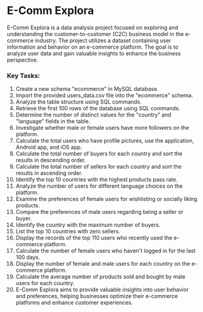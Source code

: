 # E-Comm Explora
E-Comm Explora is a data analysis project focused on exploring and understanding the customer-to-customer (C2C) business model in the e-commerce industry. The project utilizes a dataset containing user information and behavior on an e-commerce platform. The goal is to analyze user data and gain valuable insights to enhance the business perspective.

### Key Tasks:

1. Create a new schema "ecommerce" in MySQL database.
2. Import the provided users_data.csv file into the "ecommerce" schema.
3. Analyze the table structure using SQL commands.
4. Retrieve the first 100 rows of the database using SQL commands.
5. Determine the number of distinct values for the "country" and "language" fields in the table.
6. Investigate whether male or female users have more followers on the platform.
7. Calculate the total users who have profile pictures, use the application, Android app, and iOS app.
8. Calculate the total number of buyers for each country and sort the results in descending order.
9. Calculate the total number of sellers for each country and sort the results in ascending order.
10. Identify the top 10 countries with the highest products pass rate.
11. Analyze the number of users for different language choices on the platform.
12. Examine the preferences of female users for wishlisting or socially liking products.
13. Compare the preferences of male users regarding being a seller or buyer.
14. Identify the country with the maximum number of buyers.
15. List the top 10 countries with zero sellers.
16. Display the records of the top 110 users who recently used the e-commerce platform.
17. Calculate the number of female users who haven't logged in for the last 100 days.
18. Display the number of female and male users for each country on the e-commerce platform.
19. Calculate the average number of products sold and bought by male users for each country.
20. E-Comm Explora aims to provide valuable insights into user behavior and preferences, helping businesses optimize their e-commerce platforms and enhance customer experiences.
